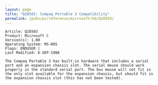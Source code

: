 ```yaml
---
layout: page
title: "Q28503: Compaq Portable 3 Compatibility"
permalink: /pubs/pc/reference/microsoft/kb/Q28503/
---
```


	Article: Q28503
	Product: Microsoft C
	Version(s): 1.00
	Operating System: MS-DOS
	Flags: ENDUSER |
	Last Modified: 6-SEP-1988
	
	The Compaq Portable 3 has built-in hardware that includes a serial
	port and an expansion chassis slot. The serial mouse should work
	properly in the standard serial port. The bus mouse will not fit in
	the only slot available for the expansion chassis, but should fit in
	the expansion chassis slot (this has not been tested).

